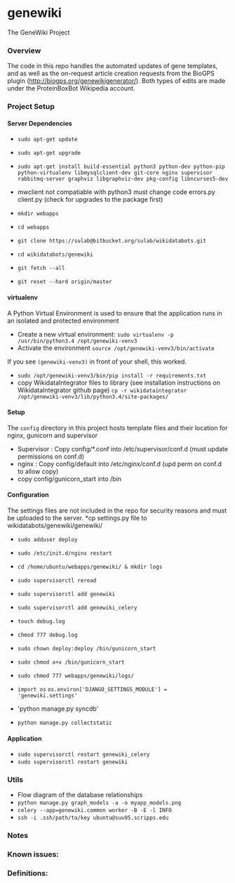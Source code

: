 genewiki
========

The GeneWiki Project

### Overview
The code in this repo handles the automated updates of gene templates, and as well as the on-request article creation requests from the BioGPS plugin (http://biogps.org/genewikigenerator/).  Both types of edits are made under the ProteinBoxBot Wikipedia account.

### Project Setup

#### Server Dependencies

* `sudo apt-get update`
* `sudo apt-get upgrade`
* `sudo apt-get install build-essential python3 python-dev python-pip python-virtualenv libmysqlclient-dev git-core nginx supervisor rabbitmq-server graphviz libgraphviz-dev pkg-config libncurses5-dev`
*  mwclient not compatiable with python3 must change code errors.py client.py (check for upgrades to the package first)

* `mkdir webapps`
* `cd webapps`
* `git clone https://sulab@bitbucket.org/sulab/wikidatabots.git`
* `cd wikidatabots/genewiki`
* `git fetch --all`
* `git reset --hard origin/master`


#### virtualenv

A Python Virtual Environment is used to ensure that the application runs in an isolated and protected environment

* Create a new virtual environment: `sudo virtualenv -p /usr/bin/python3.4 /opt/genewiki-venv3`
* Activate the environment `source /opt/genewiki-venv3/bin/activate`

If you see `(genewiki-venv3)` in front of your shell, this worked.

* `sudo /opt/genewiki-venv3/bin/pip install -r requirements.txt`
*  copy WikidataIntegrator files to library (see installation instructions on WikidataIntegrator github page) 
	 `cp -r wikidataintegrator /opt/genewiki-venv3/lib/python3.4/site-packages/`


#### Setup

The `config` directory in this project hosts template files and their location for nginx, gunicorn and supervisor
* Supervisor : Copy config/*.conf into /etc/supervisor/conf.d (must update permissions on conf.d)
* nginx : Copy config/default into /etc/nginx/conf.d (upd perm on conf.d to allow copy)
* copy config/gunicorn_start into /bin


#### Configuration

The settings files are not included in the repo for security reasons and must be uploaded to the server.
*cp settings.py file to wikidatabots/genewiki/genewiki/

* `sudo adduser deploy`

* `sudo /etc/init.d/nginx restart`
* `cd /home/ubuntu/webapps/genewiki/ & mkdir logs`

* `sudo supervisorctl reread`
* `sudo supervisorctl add genewiki`
* `sudo supervisorctl add genewiki_celery`

* `touch debug.log`
* `chmod 777 debug.log`

* `sudo chown deploy:deploy /bin/gunicorn_start`
* `sudo chmod a+x /bin/gunicorn_start`

* `sudo chmod 777 webapps/genewiki/logs/`
* `import os`
`os.environ['DJANGO_SETTINGS_MODULE'] = 'genewiki.settings'`
* 'python manage.py syncdb'
*  `python manage.py collectstatic`
#### Application

* `sudo supervisorctl restart genewiki_celery`
* `sudo supervisorctl restart genewiki`


### Utils

* Flow diagram of the database relationships
* `python manage.py graph_models -a -o myapp_models.png`
* `celery --app=genewiki.common worker -B -E -l INFO`
* `ssh -i .ssh/path/to/key ubuntu@suv05.scripps.edu`


### Notes



### Known issues:


### Definitions:


